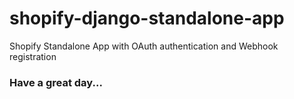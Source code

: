 # shopify-django-standalone-app
Shopify Standalone App with OAuth authentication and Webhook registration

### Have a great day...
